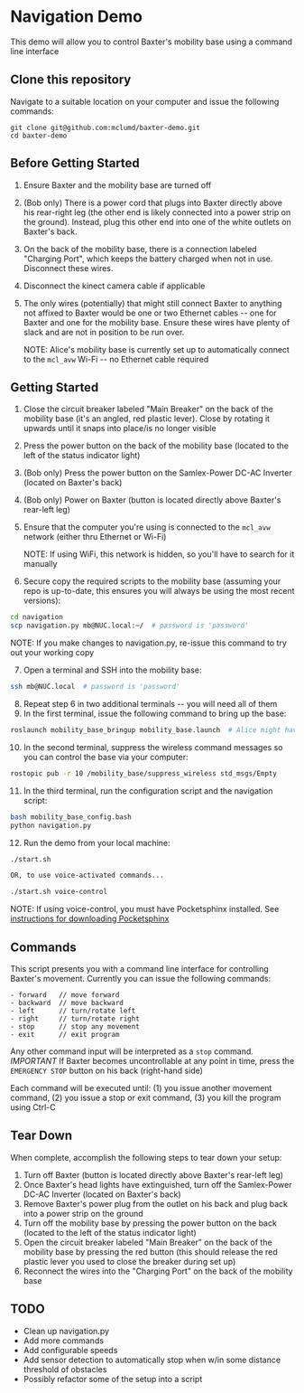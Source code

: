 # Navigation Demo

This demo will allow you to control Baxter's mobility base using a command line interface

## Clone this repository
Navigate to a suitable location on your computer and issue the following commands:

```
git clone git@github.com:mclumd/baxter-demo.git
cd baxter-demo
```

## Before Getting Started
1. Ensure Baxter and the mobility base are turned off
2. (Bob only) There is a power cord that plugs into Baxter directly above his rear-right leg (the other end is likely connected into a power strip on the ground). Instead, plug this other end into one of the white outlets on Baxter's back.
3. On the back of the mobility base, there is a connection labeled "Charging Port", which keeps the battery charged when not in use.  Disconnect these wires.
4. Disconnect the kinect camera cable if applicable
5. The only wires (potentially) that might still connect Baxter to anything not affixed to Baxter would be one or two Ethernet cables -- one for Baxter and one for the mobility base.  Ensure these wires have plenty of slack and are not in position to be run over.

    NOTE:  Alice's mobility base is currently set up to automatically connect to the `mcl_avw` Wi-Fi -- no Ethernet cable required

## Getting Started

1. Close the circuit breaker labeled "Main Breaker" on the back of the mobility base (it's an angled, red plastic lever). Close by rotating it upwards until it snaps into place/is no longer visible
2. Press the power button on the back of the mobility base (located to the left of the status indicator light)
3. (Bob only) Press the power button on the Samlex-Power DC-AC Inverter (located on Baxter's back)
4. (Bob only) Power on Baxter (button is located directly above Baxter's rear-left leg)
5. Ensure that the computer you're using is connected to the `mcl_avw` network (either thru Ethernet or Wi-Fi)

    NOTE: If using WiFi, this network is hidden, so you'll have to search for it manually
6. Secure copy the required scripts to the mobility base (assuming your repo is up-to-date, this ensures you will always be using the most recent versions):

```bash
cd navigation
scp navigation.py mb@NUC.local:~/  # password is 'password'
```
NOTE: If you make changes to navigation.py, re-issue this command to try out your working copy

7. Open a terminal and SSH into the mobility base:

```bash
ssh mb@NUC.local  # password is 'password'
```

8. Repeat step 6 in two additional terminals -- you will need all of them
9. In the first terminal, issue the following command to bring up the base:

```bash
roslaunch mobility_base_bringup mobility_base.launch  # Alice might have lots of errors/warnings, disregard
```

10. In the second terminal, suppress the wireless command messages so you can control the base via your computer:

```bash
rostopic pub -r 10 /mobility_base/suppress_wireless std_msgs/Empty
```

11. In the third terminal, run the configuration script and the navigation script:

```bash
bash mobility_base_config.bash
python navigation.py
```

12. Run the demo from your local machine:

```bash
./start.sh

OR, to use voice-activated commands...

./start.sh voice-control
```
NOTE: If using voice-control, you must have Pocketsphinx installed. See [instructions for downloading Pocketsphinx](pocketsphinx_instructions.md)

## Commands
This script presents you with a command line interface for controlling Baxter's movement. Currently you can issue the following commands:

```
- forward   // move forward
- backward  // move backward
- left      // turn/rotate left
- right     // turn/rotate right
- stop      // stop any movement
- exit      // exit program
```

Any other command input will be interpreted as a `stop` command.
*IMPORTANT* If Baxter becomes uncontrollable at any point in time, press the `EMERGENCY STOP` button on his back (right-hand side)

Each command will be executed until: (1) you issue another movement command, (2) you issue a stop or exit command,
(3) you kill the program using Ctrl-C

## Tear Down
When complete, accomplish the following steps to tear down your setup:

1. Turn off Baxter (button is located directly above Baxter's rear-left leg)
2. Once Baxter's head lights have extinguished, turn off the Samlex-Power DC-AC Inverter (located on Baxter's back)
3. Remove Baxter's power plug from the outlet on his back and plug back into a power strip on the ground
4. Turn off the mobility base by pressing the power button on the back (located to the left of the status indicator light)
5. Open the circuit breaker labeled "Main Breaker" on the back of the mobility base by pressing the red button (this should release the red plastic lever you used to close the breaker during set up)
6. Reconnect the wires into the "Charging Port" on the back of the mobility base

## TODO
- Clean up navigation.py
- Add more commands
- Add configurable speeds
- Add sensor detection to automatically stop when w/in some distance threshold of obstacles
- Possibly refactor some of the setup into a script
